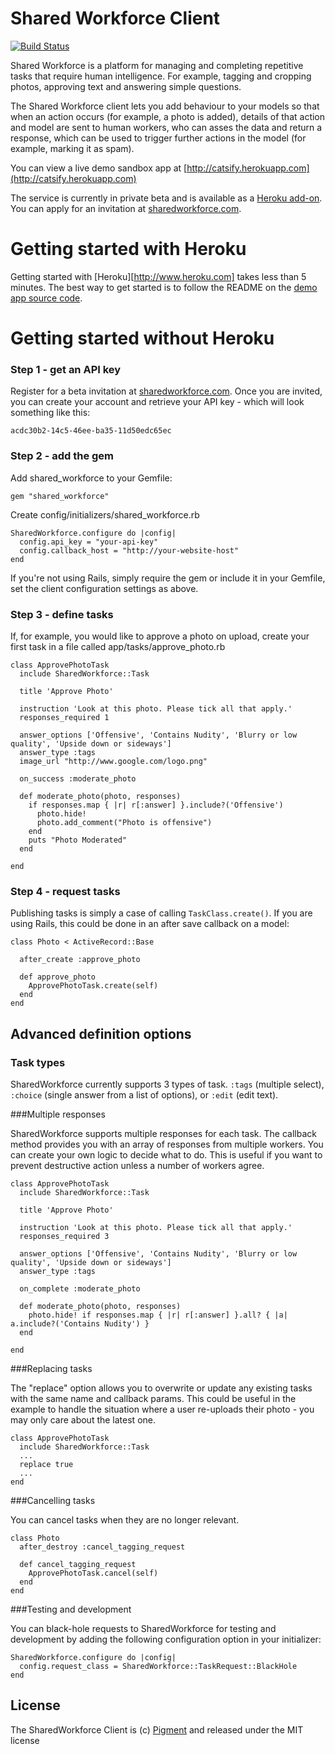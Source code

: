 Shared Workforce Client
=======================

[![Build Status](https://secure.travis-ci.org/sharedworkforce/sharedworkforce.png)](http://travis-ci.org/#!/sharedworkforce/sharedworkforce)

Shared Workforce is a platform for managing and completing repetitive tasks that require human intelligence. For example, tagging and cropping photos, approving text and answering simple questions.

The Shared Workforce client lets you add behaviour to your models so that when an action occurs (for example, a photo is added), details of that action and model are sent to human workers, who can asses the data and return a response, which can be used to trigger further actions in the model (for example, marking it as spam).

You can view a live demo sandbox app at [http://catsify.herokuapp.com](http://catsify.herokuapp.com)

The service is currently in private beta and is available as a [Heroku add-on](https://addons.heroku.com/sharedworkforce). You can apply for an invitation at [sharedworkforce.com](http://www.sharedworkforce.com).

Getting started with Heroku
===========================

Getting started with [Heroku][http://www.heroku.com] takes less than 5 minutes. The best way to get started is to follow the README on the [demo app source code](https://github.com/sharedworkforce/sharedworkforce-demo-rails).

Getting started without Heroku
==============================

### Step 1 - get an API key

Register for a beta invitation at [sharedworkforce.com](http://www.sharedworkforce.com). Once you are invited, you can create your account and retrieve your API key - which will look something like this:

    acdc30b2-14c5-46ee-ba35-11d50edc65ec

### Step 2 - add the gem
  
Add shared_workforce to your Gemfile:

    gem "shared_workforce"

Create config/initializers/shared_workforce.rb

    SharedWorkforce.configure do |config|
      config.api_key = "your-api-key"
      config.callback_host = "http://your-website-host"
    end

If you're not using Rails, simply require the gem or include it in your Gemfile, set the client configuration settings as above.

### Step 3 - define tasks

If, for example, you would like to approve a photo on upload, create your first task in a file called app/tasks/approve_photo.rb   
    
    class ApprovePhotoTask
      include SharedWorkforce::Task

      title 'Approve Photo'

      instruction 'Look at this photo. Please tick all that apply.'
      responses_required 1

      answer_options ['Offensive', 'Contains Nudity', 'Blurry or low quality', 'Upside down or sideways']
      answer_type :tags
      image_url "http://www.google.com/logo.png"

      on_success :moderate_photo

      def moderate_photo(photo, responses)
        if responses.map { |r| r[:answer] }.include?('Offensive')
          photo.hide!
          photo.add_comment("Photo is offensive")
        end
        puts "Photo Moderated"
      end
      
    end
    

### Step 4 - request tasks

Publishing tasks is simply a case of calling `TaskClass.create()`.  If you are using Rails, this could be done in an after save callback on a model:

    class Photo < ActiveRecord::Base
    
      after_create :approve_photo
    
      def approve_photo
        ApprovePhotoTask.create(self)
      end
    end


Advanced definition options
----------------------------------------

### Task types

SharedWorkforce currently supports 3 types of task. `:tags` (multiple select), `:choice` (single answer from a list of options), or `:edit` (edit text).

###Multiple responses

SharedWorkforce supports multiple responses for each task. The callback method provides you with an array of responses from multiple workers. You can create your own logic to decide what to do. This is useful if you want to prevent destructive action unless a number of workers agree.

    class ApprovePhotoTask
      include SharedWorkforce::Task

      title 'Approve Photo'

      instruction 'Look at this photo. Please tick all that apply.'
      responses_required 3

      answer_options ['Offensive', 'Contains Nudity', 'Blurry or low quality', 'Upside down or sideways']
      answer_type :tags

      on_complete :moderate_photo

      def moderate_photo(photo, responses)
        photo.hide! if responses.map { |r| r[:answer] }.all? { |a| a.include?('Contains Nudity') }
      end

    end
    

###Replacing tasks

The "replace" option allows you to overwrite or update any existing tasks with the same name and callback params. This could be useful in the example to handle the situation where a user re-uploads their photo - you may only care about the latest one.

    class ApprovePhotoTask
      include SharedWorkforce::Task
      ...
      replace true
      ...  
    end

###Cancelling tasks

You can cancel tasks when they are no longer relevant.
 
    class Photo
      after_destroy :cancel_tagging_request

      def cancel_tagging_request
        ApprovePhotoTask.cancel(self)
      end
    end

###Testing and development

You can black-hole requests to SharedWorkforce for testing and development by adding the following configuration option in your initializer:

    SharedWorkforce.configure do |config|
      config.request_class = SharedWorkforce::TaskRequest::BlackHole
    end

License
-----------

The SharedWorkforce Client is (c) [Pigment](http://www.thinkpigment.com) and released under the MIT license

